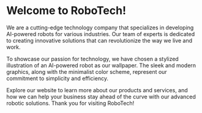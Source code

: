 <!--font:Poppins-->

# Welcome to RoboTech!

We are a cutting-edge technology company that specializes in developing AI-powered robots for various industries. Our team of experts is dedicated to creating innovative solutions that can revolutionize the way we live and work.

To showcase our passion for technology, we have chosen a stylized illustration of an AI-powered robot as our wallpaper. The sleek and modern graphics, along with the minimalist color scheme, represent our commitment to simplicity and efficiency.

Explore our website to learn more about our products and services, and how we can help your business stay ahead of the curve with our advanced robotic solutions. Thank you for visiting RoboTech!

<!--

Write me markdown content of website with wallpaper:

"A stylized illustration of an AI-powered robot, with sleek and modern graphics and a minimalist color scheme."

The header of the page should not be copy of the text but rather a real content of the website which is using this wallpaper.


---


# Welcome to RoboTech!

We are a cutting-edge technology company that specializes in developing AI-powered robots for various industries. Our team of experts is dedicated to creating innovative solutions that can revolutionize the way we live and work.

To showcase our passion for technology, we have chosen a stylized illustration of an AI-powered robot as our wallpaper. The sleek and modern graphics, along with the minimalist color scheme, represent our commitment to simplicity and efficiency.

Explore our website to learn more about our products and services, and how we can help your business stay ahead of the curve with our advanced robotic solutions. Thank you for visiting RoboTech!


---


Write me a Google font which is best fitting for the website.

Pick from the list:
- Open Sans
- IBM Plex Sans
- Dancing Script
- Playfair Display
- Lobster
- Montserrat
- Orbitron
- Roboto
- Great Vibes
- Inter
- Barlow Condensed
- Alegreya
- Raleway
- Poppins
- Exo 2
- Lato
- Futura


Write just the font name nothing else.


---


Poppins

-->

